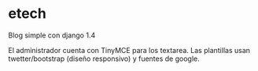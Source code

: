 etech
=====

Blog simple con django 1.4

El administrador cuenta con TinyMCE para los textarea. Las plantillas usan twetter/bootstrap (diseño responsivo) y fuentes de google.
